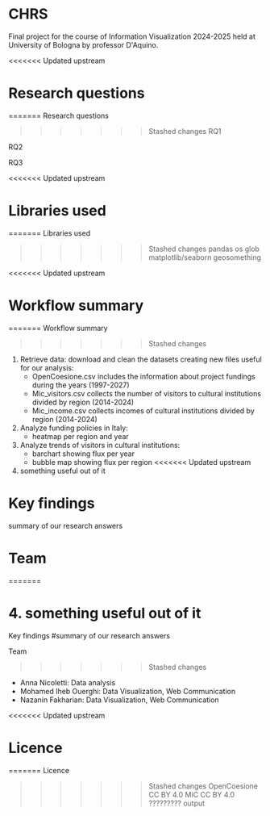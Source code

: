 # CHRS
Final project for the course of Information Visualization 2024-2025 held at University of Bologna by professor D'Aquino.

<<<<<<< Updated upstream
# Research questions
=======
Research questions
>>>>>>> Stashed changes
RQ1

RQ2

RQ3

<<<<<<< Updated upstream
# Libraries used
=======
Libraries used
>>>>>>> Stashed changes
pandas
os
glob
matplotlib/seaborn
geosomething

<<<<<<< Updated upstream
# Workflow summary
=======
Workflow summary
>>>>>>> Stashed changes
1. Retrieve data: download and clean the datasets creating new files useful for our analysis:
    - OpenCoesione.csv includes the information about project fundings during the years (1997-2027)
    - Mic_visitors.csv collects the number of visitors to cultural institutions divided by region (2014-2024)
    - Mic_income.csv collects incomes of cultural institutions divided by region (2014-2024)
2. Analyze funding policies in Italy:
    - heatmap per region and year
3. Analyze trends of visitors in cultural institutions:
    - barchart showing flux per year
    - bubble map showing flux per region
<<<<<<< Updated upstream
 4. something useful out of it

# Key findings
summary of our research answers

# Team
=======
# 4. something useful out of it

Key findings
#summary of our research answers

Team
>>>>>>> Stashed changes
- Anna Nicoletti: Data analysis
- Mohamed Iheb Ouerghi: Data Visualization, Web Communication
- Nazanin Fakharian: Data Visualization, Web Communication

<<<<<<< Updated upstream
# Licence
=======
Licence
>>>>>>> Stashed changes
OpenCoesione CC BY 4.0
MiC CC BY 4.0 ?????????
output 
